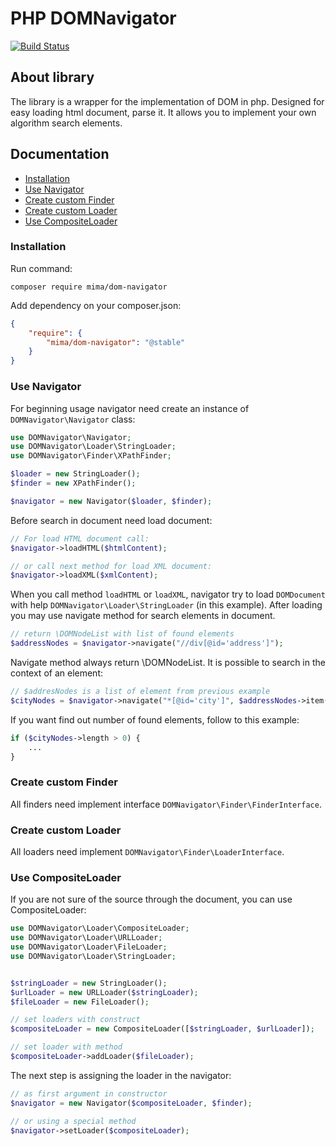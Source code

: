 # PHP DOMNavigator

[![Build Status](https://travis-ci.org/MimaTomis/dom-navigator.svg)](https://travis-ci.org/MimaTomis/dom-navigator)

## About library

The library is a wrapper for the implementation of DOM in php.
Designed for easy loading html document, parse it.
It allows you to implement your own algorithm search elements.

## Documentation

 - [Installation](#installation)
 - [Use Navigator](#use-navigator)
 - [Create custom Finder](#create-custom-finder)
 - [Create custom Loader](#create-custom-loader)
 - [Use CompositeLoader](#use-compositeloader)

### Installation

Run command:

    composer require mima/dom-navigator

Add dependency on your composer.json:

```json
{
    "require": {
        "mima/dom-navigator": "@stable"
    }
}
```

### Use Navigator

For beginning usage navigator need create an instance of `DOMNavigator\Navigator` class:

```php
use DOMNavigator\Navigator;
use DOMNavigator\Loader\StringLoader;
use DOMNavigator\Finder\XPathFinder;

$loader = new StringLoader();
$finder = new XPathFinder();

$navigator = new Navigator($loader, $finder);
```

Before search in document need load document:

```php
// For load HTML document call:
$navigator->loadHTML($htmlContent);

// or call next method for load XML document:
$navigator->loadXML($xmlContent);
```

When you call method `loadHTML` or `loadXML`, navigator try to load `DOMDocument` with help `DOMNavigator\Loader\StringLoader` (in this example).
After loading you may use navigate method for search elements in document.

```php
// return \DOMNodeList with list of found elements
$addressNodes = $navigator->navigate("//div[@id='address']");
```

Navigate method always return \DOMNodeList. It is possible to search in the context of an element:

```php
// $addresNodes is a list of element from previous example
$cityNodes = $navigator->navigate("*[@id='city']", $addressNodes->item(0));
```

If you want find out number of found elements, follow to this example:

```php
if ($cityNodes->length > 0) {
    ...
}
```

### Create custom Finder

All finders need implement interface `DOMNavigator\Finder\FinderInterface`.

### Create custom Loader

All loaders need implement `DOMNavigator\Finder\LoaderInterface`.

### Use CompositeLoader

If you are not sure of the source through the document, you can use CompositeLoader:

```php
use DOMNavigator\Loader\CompositeLoader;
use DOMNavigator\Loader\URLLoader;
use DOMNavigator\Loader\FileLoader;
use DOMNavigator\Loader\StringLoader;


$stringLoader = new StringLoader();
$urlLoader = new URLLoader($stringLoader);
$fileLoader = new FileLoader();

// set loaders with construct
$compositeLoader = new CompositeLoader([$stringLoader, $urlLoader]);

// set loader with method
$compositeLoader->addLoader($fileLoader);
```

The next step is assigning the loader in the navigator:

```php
// as first argument in constructor
$navigator = new Navigator($compositeLoader, $finder);

// or using a special method
$navigator->setLoader($compositeLoader);
```